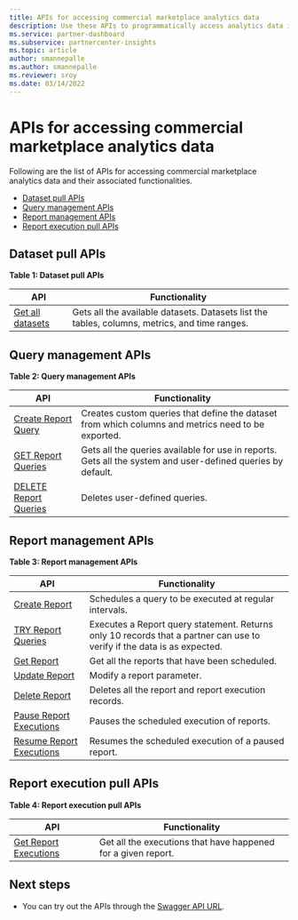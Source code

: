 ```yaml
---
title: APIs for accessing commercial marketplace analytics data
description: Use these APIs to programmatically access analytics data in Partner Center. 
ms.service: partner-dashboard 
ms.subservice: partnercenter-insights
ms.topic: article
author: smannepalle
ms.author: smannepalle
ms.reviewer: sroy
ms.date: 03/14/2022
---
```


# APIs for accessing commercial marketplace analytics data

Following are the list of APIs for accessing commercial marketplace analytics data and their associated functionalities.

- [Dataset pull APIs](#dataset-pull-apis)
- [Query management APIs](#query-management-apis)
- [Report management APIs](#report-management-apis)
- [Report execution pull APIs](#report-execution-pull-apis)

## Dataset pull APIs

**Table 1: Dataset pull APIs**

| **API** | **Functionality** |
| --- | --- |
| [Get all datasets](analytics-api-get-all-datasets.md) | Gets all the available datasets. Datasets list the tables, columns, metrics, and time ranges. |

## Query management APIs

**Table 2: Query management APIs**

| **API** | **Functionality** |
| --- | --- |
| [Create Report Query](analytics-programmatic-access.md#create-report-query-api) | Creates custom queries that define the dataset from which columns and metrics need to be exported. |
| [GET Report Queries](analytics-api-get-report-queries.md) | Gets all the queries available for use in reports. Gets all the system and user-defined queries by default. |
| [DELETE Report Queries](analytics-api-delete-report-queries.md) | Deletes user-defined queries. |

## Report management APIs

**Table 3: Report management APIs**

| **API** | **Functionality** |
| --- | --- |
| [Create Report](analytics-programmatic-access.md#create-report-api) | Schedules a query to be executed at regular intervals. |
| [TRY Report Queries](analytics-api-try-report-queries.md) | Executes a Report query statement. Returns only 10 records that a partner can use to verify if the data is as expected. |
| [Get Report](analytics-api-get-report.md) | Get all the reports that have been scheduled. |
| [Update Report](analytics-api-update-report.md) | Modify a report parameter. |
| [Delete Report](analytics-api-delete-report.md) | Deletes all the report and report execution records. |
| [Pause Report Executions](analytics-api-pause-report-executions.md) | Pauses the scheduled execution of reports. |
| [Resume Report Executions](analytics-api-resume-report-executions.md) | Resumes the scheduled execution of a paused report. |

## Report execution pull APIs

**Table 4: Report execution pull APIs**

| **API** | **Functionality** |
| --- | --- |
| [Get Report Executions](analytics-programmatic-access.md#get-report-executions-api) | Get all the executions that have happened for a given report. |

## Next steps

- You can try out the APIs through the [Swagger API URL](https://api.partnercenter.microsoft.com/insights/v1/cmp/swagger/index.html).
